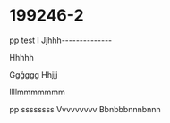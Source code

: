 # 199246-2


pp
test
l
Jjhhh--------------


Hhhhh

Ggģggg
Hhjjj



llllmmmmmmm


pp
ssssssss
Vvvvvvvvv
Bbnbbbnnnbnnn
